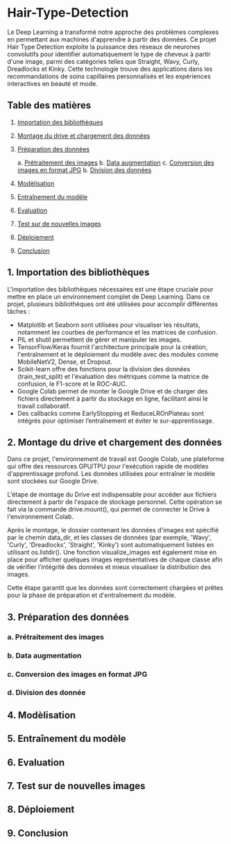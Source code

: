 # Hair-Type-Detection

Le Deep Learning a transformé notre approche des problèmes complexes en permettant aux machines d'apprendre à partir des données. Ce projet Hair Type Detection exploite la puissance des réseaux de neurones convolutifs pour identifier automatiquement le type de cheveux à partir d'une image, parmi des catégories telles que Straight, Wavy, Curly, Dreadlocks et Kinky. Cette technologie trouve des applications dans les recommandations de soins capillaires personnalisés et les expériences interactives en beauté et mode.

## Table des matières

1. [Importation des bibliothèques](#importation-des-bibliothèques)
2. [Montage du drive et chargement des données](#montage-du-drive-et-chargement-des-données)
3. [Préparation des données](#préparation-des-données)

   a. [Prétraitement des images](#prétraitement-des-images)
   b. [Data augmentation](#data-augmentation)
   c. [Conversion des images en format JPG](#conversion-des-images-en-format-JPG)
   b. [Division des données](#division-des-données) 
   
5. [Modèlisation](#modèlisation)
6. [Entraînement du modèle](#entraînement-du-modèle)
7. [Evaluation](#evaluation)
8. [Test sur de nouvelles images](#test-sur-de-nouvelles-images)
9. [Déploiement](#déploiement)
10. [Conclusion](#conclusion)

## 1. Importation des bibliothèques

L'importation des bibliothèques nécessaires est une étape cruciale pour mettre en place un environnement complet de Deep Learning. Dans ce projet, plusieurs bibliothèques ont été utilisées pour accomplir différentes tâches :

- Matplotlib et Seaborn sont utilisées pour visualiser les résultats, notamment les courbes de performance et les matrices de confusion.
- PIL et shutil permettent de gérer et manipuler les images.
- TensorFlow/Keras fournit l'architecture principale pour la création, l'entraînement et le déploiement du modèle avec des modules comme MobileNetV2, Dense, et Dropout.
- Scikit-learn offre des fonctions pour la division des données (train_test_split) et l'évaluation des métriques comme la matrice de confusion, le F1-score et le ROC-AUC.
- Google Colab permet de monter le Google Drive et de charger des fichiers directement à partir du stockage en ligne, facilitant ainsi le travail collaboratif.
- Des callbacks comme EarlyStopping et ReduceLROnPlateau sont intégrés pour optimiser l’entraînement et éviter le sur-apprentissage.


## 2. Montage du drive et chargement des données

Dans ce projet, l'environnement de travail est Google Colab, une plateforme qui offre des ressources GPU/TPU pour l'exécution rapide de modèles d'apprentissage profond. Les données utilisées pour entraîner le modèle sont stockées sur Google Drive.

L'étape de montage du Drive est indispensable pour accéder aux fichiers directement à partir de l'espace de stockage personnel. Cette opération se fait via la commande drive.mount(), qui permet de connecter le Drive à l'environnement Colab.

Après le montage, le dossier contenant les données d'images est spécifié par le chemin data_dir, et les classes de données (par exemple, 'Wavy', 'Curly', 'Dreadlocks', 'Straight', 'Kinky') sont automatiquement listées en utilisant os.listdir(). Une fonction visualize_images est également mise en place pour afficher quelques images représentatives de chaque classe afin de vérifier l’intégrité des données et mieux visualiser la distribution des images.

Cette étape garantit que les données sont correctement chargées et prêtes pour la phase de préparation et d'entraînement du modèle.

## 3. Préparation des données

###   a. Prétraitement des images
###   b. Data augmentation
###   c. Conversion des images en format JPG
###   d. Division des donnée

## 4. Modèlisation

## 5. Entraînement du modèle

## 6. Evaluation

## 7. Test sur de nouvelles images

## 8. Déploiement

## 9. Conclusion


